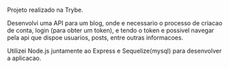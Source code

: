 Projeto realizado na Trybe.

Desenvolvi uma API para um blog, onde e necessario o processo de criacao de conta, login (para obter um token), e tendo o token e possivel navegar pela api que dispoe usuarios, posts, entre outras informacoes.

Utilizei Node.js juntamente ao Express e Sequelize(mysql) para desenvolver a aplicacao.
